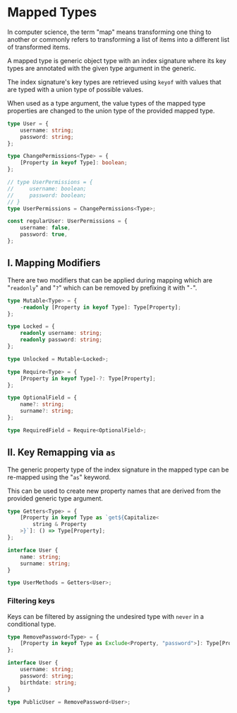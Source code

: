 # **Mapped Types**

In computer science, the term "map" means transforming one thing to another or commonly refers to transforming a list of items into a different list of transformed items.

A mapped type is generic object type with an index signature where its key types are annotated with the given type argument in the generic.

The index signature's key types are retrieved using `keyof` with values that are typed with a union type of possible values.

When used as a type argument, the value types of the mapped type properties are changed to the union type of the provided mapped type.

```ts
type User = {
	username: string;
	password: string;
};

type ChangePermissions<Type> = {
	[Property in keyof Type]: boolean;
};

// type UserPermissions = {
//     username: boolean;
//     password: boolean;
// }
type UserPermissions = ChangePermissions<Type>;

const regularUser: UserPermissions = {
	username: false,
	password: true,
};
```

## **I. Mapping Modifiers**

There are two modifiers that can be applied during mapping which are "`readonly`" and "`?`" which can be removed by prefixing it with "`-`".

```ts
type Mutable<Type> = {
	-readonly [Property in keyof Type]: Type[Property];
};

type Locked = {
	readonly username: string;
	readonly password: string;
};

type Unlocked = Mutable<Locked>;
```

```ts
type Require<Type> = {
	[Property in keyof Type]-?: Type[Property];
};

type OptionalField = {
	name?: string;
	surname?: string;
};

type RequiredField = Require<OptionalField>;
```

## **II. Key Remapping via `as`**

The generic property type of the index signature in the mapped type can be re-mapped using the "`as`" keyword.

This can be used to create new property names that are derived from the provided generic type argument.

```ts
type Getters<Type> = {
	[Property in keyof Type as `get${Capitalize<
		string & Property
	>}`]: () => Type[Property];
};

interface User {
	name: string;
	surname: string;
}

type UserMethods = Getters<User>;
```

### **Filtering keys**

Keys can be filtered by assigning the undesired type with `never` in a conditional type.

```ts
type RemovePassword<Type> = {
	[Property in keyof Type as Exclude<Property, "password">]: Type[Property];
};

interface User {
	username: string;
	password: string;
	birthdate: string;
}

type PublicUser = RemovePassword<User>;
```
